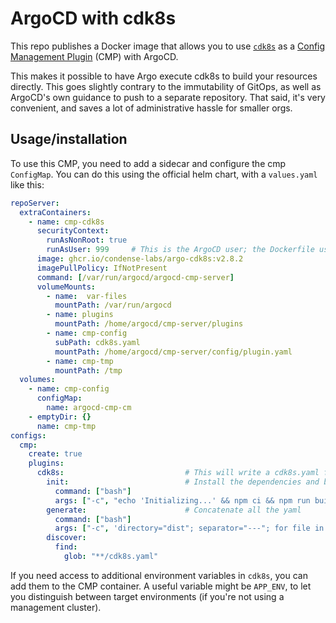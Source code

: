 # ArgoCD with cdk8s

This repo publishes a Docker image that allows you to use [`cdk8s`](https://cdk8s.io/)
as a [Config Management Plugin](https://argo-cd.readthedocs.io/en/stable/operator-manual/config-management-plugins/) (CMP) with ArgoCD.

This makes it possible to have Argo execute cdk8s to build your resources
directly. This goes slightly contrary to the immutability of GitOps, as well
as ArgoCD's own guidance to push to a separate repository. That said, it's
very convenient, and saves a lot of administrative hassle for smaller orgs.

## Usage/installation

To use this CMP, you need to add a sidecar and configure the cmp `ConfigMap`.
You can do this using the official helm chart, with a `values.yaml` like this:

```yaml
repoServer:
  extraContainers:
    - name: cmp-cdk8s
      securityContext:
        runAsNonRoot: true
        runAsUser: 999     # This is the ArgoCD user; the Dockerfile uses a named ID which k8s doesn't recognise
      image: ghcr.io/condense-labs/argo-cdk8s:v2.8.2
      imagePullPolicy: IfNotPresent
      command: [/var/run/argocd/argocd-cmp-server]
      volumeMounts:
        - name:  var-files
          mountPath: /var/run/argocd
        - name: plugins
          mountPath: /home/argocd/cmp-server/plugins
        - name: cmp-config
          subPath: cdk8s.yaml
          mountPath: /home/argocd/cmp-server/config/plugin.yaml
        - name: cmp-tmp
          mountPath: /tmp
  volumes:
    - name: cmp-config
      configMap:
        name: argocd-cmp-cm
    - emptyDir: {}
      name: cmp-tmp
configs:
  cmp:
    create: true
    plugins:
      cdk8s:                           # This will write a cdk8s.yaml file
        init:                          # Install the dependencies and build the yaml
          command: ["bash"]
          args: ["-c", "echo 'Initializing...' && npm ci && npm run build"]
        generate:                      # Concatenate all the yaml
          command: ["bash"]
          args: ["-c", 'directory="dist"; separator="---"; for file in "$directory"/*; do cat "$file"; echo "$separator"; done']
        discover:
          find:
            glob: "**/cdk8s.yaml"
```

If you need access to additional environment variables in `cdk8s`, you can add them to
the CMP container. A useful variable might be `APP_ENV`, to let you distinguish between
target environments (if you're not using a management cluster).
